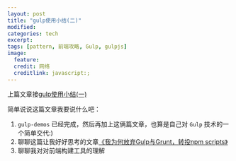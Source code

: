 ```yaml
---
layout: post
title: "gulp使用小结(二)"
modified:
categories: tech
excerpt:
tags: [pattern, 前端攻略, Gulp, gulpjs]
image:
  feature:
  credit: 网络
  creditlink: javascript:;
---
```


上篇文章接[gulp使用小结(一)](http://www.fefork.com/gulp_1/)

简单说说这篇文章我要说什么吧：

1. ```gulp-demos``` 已经完成，然后再加上这俩篇文章，也算是自己对 ```Gulp``` 技术的一个简单交代:)
2. 聊聊这篇让我好好思考的文章[《我为何放弃Gulp与Grunt，转投npm scripts》](http://www.infoq.com/cn/news/2016/02/gulp-grunt-npm-scripts-part1)
3. 聊聊我对对前端构建工具的理解
